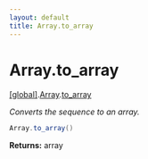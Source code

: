 ```yaml
---
layout: default
title: Array.to_array
---
```


# Array.to_array

[\[global\]]({{site.baseurl}}/docs/).[Array]({{site.baseurl}}/docs/Array/).[to_array]({{site.baseurl}}/docs/Array/to_array/)

_Converts the sequence to an array._

```cs
Array.to_array()
```

**Returns:** array
